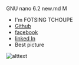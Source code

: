   GNU nano 6.2                                                          new.md                                                             M     
- I'm FOTSING TCHOUPE
- [Github](https://github.com/Fotsingboris)
- [facebook](https://facebook.com/FotsingTchoupe)
- [linked In](https://linkedin.com/in/FOTSINGTCHOUPE)
- Best picture

![alttext](https://image.shutterstock.com/z/stock-photo-a-picture-of-the-beautiful-view-of-birds-1836263689.jpg)

